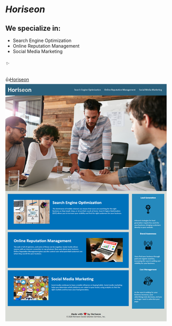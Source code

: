 # *Horiseon*
## We specialize in:
* Search Engine Optimization
* Online Reputation Management
* Social Media Marketing

###### :sparkles:
:+1:[Horiseon](jaderiver62@github.io)
![Screenshot](./assets/images/jaderiver62.github.io_.png)